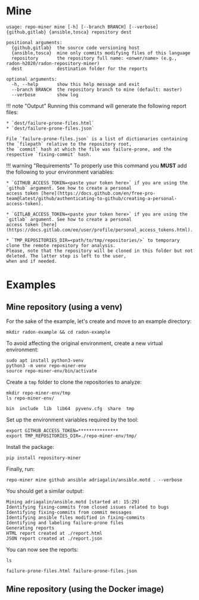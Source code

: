# Mine

```text
usage: repo-miner mine [-h] [--branch BRANCH] [--verbose] {github,gitlab} {ansible,tosca} repository dest

positional arguments:
  {github,gitlab}  the source code versioning host
  {ansible,tosca}  mine only commits modifying files of this language
  repository       the repository full name: <onwer/name> (e.g., radon-h2020/radon-repository-miner) 
  dest             destination folder for the reports

optional arguments:
  -h, --help       show this help message and exit
  --branch BRANCH  the repository branch to mine (default: master)
  --verbose        show log
```

!!! note "Output"
    Running this command will generate the following report files:
    
    * `dest/failure-prone-files.html`
    * `dest/failure-prone-files.json`
    
    File `failure-prone-files.json` is a list of dictionaries containing the `filepath` relative to the repository root,
    the `commit` hash at which the file was failure-prone, and the respective `fixing-commit` hash.

!!! warning "Requirements"
    To properly use this command you **MUST** add the following to your environment variables: 
   
    * `GITHUB_ACCESS_TOKEN=<paste your token here>` if you are using the `github` argument. See how to create a personal 
    access token [here](https://docs.github.com/en/free-pro-team@latest/github/authenticating-to-github/creating-a-personal-access-token).
    
    * `GITLAB_ACCESS_TOKEN=<paste your token here>` if you are using the `gitlab` argument. See how to create a personal 
    access token [here](https://docs.gitlab.com/ee/user/profile/personal_access_tokens.html).
    
    * `TMP_REPOSITORIES_DIR=<path/to/tmp/repositories/>` to temporary clone the remote repository for analysis. 
    Please, note that the repository will be cloned in this folder but not deleted. The latter step is left to the user,
    when and if needed. 
    


# Examples

## Mine repository (using a venv)
For the sake of the example, let's create and move to an example directory:
 
`mkdir radon-example && cd radon-example`

To avoid affecting the original environment, create a new virtual environment:

```text
sudo apt install python3-venv
python3 -m venv repo-miner-env
source repo-miner-env/bin/activate
```

Create a `tmp` folder to clone the repositories to analyze:

```text
mkdir repo-miner-env/tmp
ls repo-miner-env/

bin  include  lib  lib64  pyvenv.cfg  share  tmp
```

Set up the environment variables required by the tool:

```text
export GITHUB_ACCESS_TOKEN=***************
export TMP_REPOSITORIES_DIR=./repo-miner-env/tmp/
``` 

Install the package:

`pip install repository-miner`

Finally, run:

```text
repo-miner mine github ansible adriagalin/ansible.motd . --verbose
```

You should get a similar output:

```text
Mining adriagalin/ansible.motd [started at: 15:29]
Identifying fixing-commits from closed issues related to bugs
Identifying fixing-commits from commit messages
Identifying ansible files modified in fixing-commits
Identifying and labeling failure-prone files
Generating reports
HTML report created at ./report.html
JSON report created at ./report.json
```

You can now see the reports:

```text
ls

failure-prone-files.html failure-prone-files.json
```  

## Mine repository (using the Docker image)